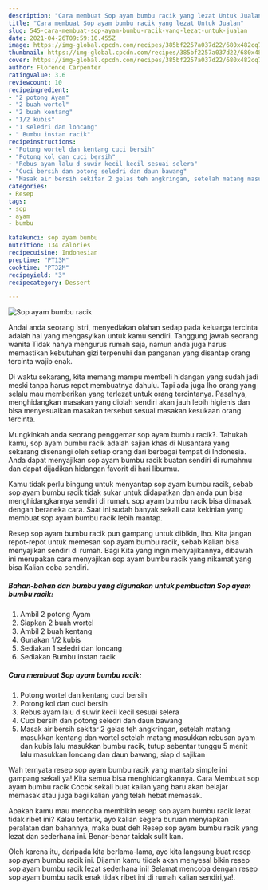 ```yaml
---
description: "Cara membuat Sop ayam bumbu racik yang lezat Untuk Jualan"
title: "Cara membuat Sop ayam bumbu racik yang lezat Untuk Jualan"
slug: 545-cara-membuat-sop-ayam-bumbu-racik-yang-lezat-untuk-jualan
date: 2021-04-26T09:59:10.455Z
image: https://img-global.cpcdn.com/recipes/385bf2257a037d22/680x482cq70/sop-ayam-bumbu-racik-foto-resep-utama.jpg
thumbnail: https://img-global.cpcdn.com/recipes/385bf2257a037d22/680x482cq70/sop-ayam-bumbu-racik-foto-resep-utama.jpg
cover: https://img-global.cpcdn.com/recipes/385bf2257a037d22/680x482cq70/sop-ayam-bumbu-racik-foto-resep-utama.jpg
author: Florence Carpenter
ratingvalue: 3.6
reviewcount: 10
recipeingredient:
- "2 potong Ayam"
- "2 buah wortel"
- "2 buah kentang"
- "1/2 kubis"
- "1 seledri dan loncang"
- " Bumbu instan racik"
recipeinstructions:
- "Potong wortel dan kentang cuci bersih"
- "Potong kol dan cuci bersih"
- "Rebus ayam lalu d suwir kecil kecil sesuai selera"
- "Cuci bersih dan potong seledri dan daun bawang"
- "Masak air bersih sekitar 2 gelas teh angkringan, setelah matang masukkan kentang dan wortel setelah matang masukkan rebusan ayam dan kubis lalu masukkan bumbu racik, tutup sebentar tunggu 5 menit lalu masukkan loncang dan daun bawang, siap d sajikan"
categories:
- Resep
tags:
- sop
- ayam
- bumbu

katakunci: sop ayam bumbu 
nutrition: 134 calories
recipecuisine: Indonesian
preptime: "PT13M"
cooktime: "PT32M"
recipeyield: "3"
recipecategory: Dessert

---
```



![Sop ayam bumbu racik](https://img-global.cpcdn.com/recipes/385bf2257a037d22/680x482cq70/sop-ayam-bumbu-racik-foto-resep-utama.jpg)

Andai anda seorang istri, menyediakan olahan sedap pada keluarga tercinta adalah hal yang mengasyikan untuk kamu sendiri. Tanggung jawab seorang  wanita Tidak hanya mengurus rumah saja, namun anda juga harus memastikan kebutuhan gizi terpenuhi dan panganan yang disantap orang tercinta wajib enak.

Di waktu  sekarang, kita memang mampu membeli hidangan yang sudah jadi meski tanpa harus repot membuatnya dahulu. Tapi ada juga lho orang yang selalu mau memberikan yang terlezat untuk orang tercintanya. Pasalnya, menghidangkan masakan yang diolah sendiri akan jauh lebih higienis dan bisa menyesuaikan masakan tersebut sesuai masakan kesukaan orang tercinta. 



Mungkinkah anda seorang penggemar sop ayam bumbu racik?. Tahukah kamu, sop ayam bumbu racik adalah sajian khas di Nusantara yang sekarang disenangi oleh setiap orang dari berbagai tempat di Indonesia. Anda dapat menyajikan sop ayam bumbu racik buatan sendiri di rumahmu dan dapat dijadikan hidangan favorit di hari liburmu.

Kamu tidak perlu bingung untuk menyantap sop ayam bumbu racik, sebab sop ayam bumbu racik tidak sukar untuk didapatkan dan anda pun bisa menghidangkannya sendiri di rumah. sop ayam bumbu racik bisa dimasak dengan beraneka cara. Saat ini sudah banyak sekali cara kekinian yang membuat sop ayam bumbu racik lebih mantap.

Resep sop ayam bumbu racik pun gampang untuk dibikin, lho. Kita jangan repot-repot untuk memesan sop ayam bumbu racik, sebab Kalian bisa menyajikan sendiri di rumah. Bagi Kita yang ingin menyajikannya, dibawah ini merupakan cara menyajikan sop ayam bumbu racik yang nikamat yang bisa Kalian coba sendiri.

<!--inarticleads1-->

##### Bahan-bahan dan bumbu yang digunakan untuk pembuatan Sop ayam bumbu racik:

1. Ambil 2 potong Ayam
1. Siapkan 2 buah wortel
1. Ambil 2 buah kentang
1. Gunakan 1/2 kubis
1. Sediakan 1 seledri dan loncang
1. Sediakan  Bumbu instan racik




<!--inarticleads2-->

##### Cara membuat Sop ayam bumbu racik:

1. Potong wortel dan kentang cuci bersih
1. Potong kol dan cuci bersih
1. Rebus ayam lalu d suwir kecil kecil sesuai selera
1. Cuci bersih dan potong seledri dan daun bawang
1. Masak air bersih sekitar 2 gelas teh angkringan, setelah matang masukkan kentang dan wortel setelah matang masukkan rebusan ayam dan kubis lalu masukkan bumbu racik, tutup sebentar tunggu 5 menit lalu masukkan loncang dan daun bawang, siap d sajikan




Wah ternyata resep sop ayam bumbu racik yang mantab simple ini gampang sekali ya! Kita semua bisa menghidangkannya. Cara Membuat sop ayam bumbu racik Cocok sekali buat kalian yang baru akan belajar memasak atau juga bagi kalian yang telah hebat memasak.

Apakah kamu mau mencoba membikin resep sop ayam bumbu racik lezat tidak ribet ini? Kalau tertarik, ayo kalian segera buruan menyiapkan peralatan dan bahannya, maka buat deh Resep sop ayam bumbu racik yang lezat dan sederhana ini. Benar-benar taidak sulit kan. 

Oleh karena itu, daripada kita berlama-lama, ayo kita langsung buat resep sop ayam bumbu racik ini. Dijamin kamu tiidak akan menyesal bikin resep sop ayam bumbu racik lezat sederhana ini! Selamat mencoba dengan resep sop ayam bumbu racik enak tidak ribet ini di rumah kalian sendiri,ya!.

